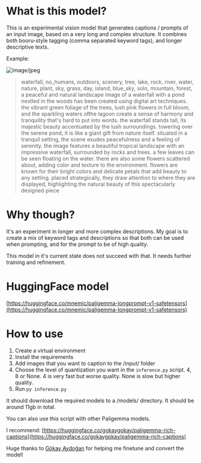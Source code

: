 # What is this model?
This is an experimental vision model that generates captions / prompts of an input image, based on a very long and complex structure.
It combines both booru-style tagging (comma separated keyword tags), and longer descriptive texts.

Example:

![image/jpeg](https://cdn-uploads.huggingface.co/production/uploads/644ed23467c9458c913059ff/09mIVsk_qSxazCCX5TDUN.jpeg)
> waterfall, no_humans, outdoors, scenery, tree, lake, rock, river, water, nature, plant, sky, grass, day, island, blue_sky, solo, mountain, forest, a peaceful and natural landscape image of a waterfall with a pond nestled in the woods has been created using digital art techniques. the vibrant green foliage of the trees, lush pink flowers in full bloom, and the sparkling waters ofthe lagoon create a sense of harmony and tranquility that's hard to put into words. the waterfall stands tall, its majestic beauty accentuated by the lush surroundings. towering over the serene pond, it is like a giant gift from nature itself. situated in a tranquil setting, the scene exudes peacefulness and a feeling of serenity. the image features a beautiful tropical landscape with an impressive waterfall, surrounded by rocks and trees. a few leaves can be seen floating on the water. there are also some flowers scattered about, adding color and texture to the environment. flowers are known for their bright colors and delicate petals that add beauty to any setting. placed strategically, they draw attention to where they are displayed, highlighting the natural beauty of this spectacularly designed piece

# Why though?
It's an experiment in longer and more complex descriptions. My goal is to create a mix of keyword tags and descriptions so that both can be used when prompting, and for the prompt to be of high quality.

This model in it's current state does not succeed with that. It needs further training and refinement.

# HuggingFace model
[https://huggingface.co/mnemic/paligemma-longprompt-v1-safetensors](https://huggingface.co/mnemic/paligemma-longprompt-v1-safetensors)

# How to use
1. Create a virtual environment
2. Install the requirements
3. Add images that you want to caption to the /input/ folder
4. Choose the level of quantization you want in the `inference.py` script. 4, 8 or None. 4 is very fast but worse quality. None is slow but higher quality.
5. Run `py inference.py`

It should download the required models to a /models/ directory. It should be around 11gb in total.

You can also use this script with other Paligemma models.

I recommend: [https://huggingface.co/gokaygokay/paligemma-rich-captions](https://huggingface.co/gokaygokay/paligemma-rich-captions)

Huge thanks to [Gökay Aydoğan](https://github.com/gokayfem) for helping me finetune and convert the model!
